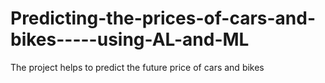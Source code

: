 # Predicting-the-prices-of-cars-and-bikes-----using-AL-and-ML
The project helps to predict the future price of cars and bikes
